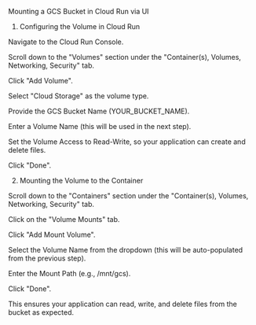 Mounting a GCS Bucket in Cloud Run via UI

1. Configuring the Volume in Cloud Run

Navigate to the Cloud Run Console.

Scroll down to the "Volumes" section under the "Container(s), Volumes, Networking, Security" tab.

Click "Add Volume".

Select "Cloud Storage" as the volume type.

Provide the GCS Bucket Name (YOUR_BUCKET_NAME).

Enter a Volume Name (this will be used in the next step).

Set the Volume Access to Read-Write, so your application can create and delete files.

Click "Done".

2. Mounting the Volume to the Container

Scroll down to the "Containers" section under the "Container(s), Volumes, Networking, Security" tab.

Click on the "Volume Mounts" tab.

Click "Add Mount Volume".

Select the Volume Name from the dropdown (this will be auto-populated from the previous step).

Enter the Mount Path (e.g., /mnt/gcs).

Click "Done".


This ensures your application can read, write, and delete files from the bucket as expected.
